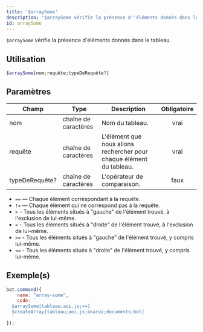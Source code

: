 ```yaml
---
title: '$arraySome'
description: '$arraySome vérifie la présence d''éléments donnés dans le tableau.'
id: arraySome
---
```


`$arraySome` vérifie la présence d'éléments donnés dans le tableau.

## Utilisation

```php
$arraySome[nom;requête;typeDeRequête?]
```

## Paramètres

| Champ          | Type                 | Description                                                          | Obligatoire |
| -------------- | -------------------- | -------------------------------------------------------------------- |:-----------:|
| nom            | chaîne de caractères | Nom du tableau.                                                      |    vrai     |
| requête        | chaîne de caractères | L'élément que nous allons rechercher pour chaque élément du tableau. |    vrai     |
| typeDeRequête? | chaîne de caractères | L'opérateur de comparaison.                                          |    faux     |

* `==` — Chaque élément correspondant à la requête.
* `!=` — Chaque élément qui ne correspond pas à la requête.
* `>` - Tous les éléments situés à "gauche" de l'élément trouvé, à l'exclusion de lui-même.
* `<` - Tous les éléments situés à "droite" de l'élément trouvé, à l'exclusion de lui-même.
* `>=` - Tous les éléments situés à "gauche" de l'élément trouvé, y compris lui-même.
* `<=` - Tous les éléments situés à "droite" de l'élément trouvé, y compris lui-même.

## Exemple(s)

```javascript
bot.command({
    name: "array-some",
    code: `
  $arraySome[tableau;aoi.js;==]
  $createArray[tableau;aoi.js;akarui;documents;bot]
  `
});
```